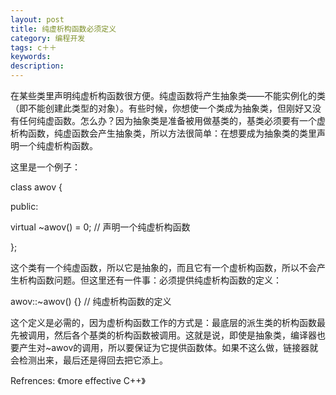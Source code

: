 ```yaml
---
layout: post
title: 纯虚析构函数必须定义
category: 编程开发
tags: c＋＋
keywords: 
description: 
---
```


在某些类里声明纯虚析构函数很方便。纯虚函数将产生抽象类——不能实例化的类（即不能创建此类型的对象）。有些时候，你想使一个类成为抽象类，但刚好又没有任何纯虚函数。怎么办？因为抽象类是准备被用做基类的，基类必须要有一个虚析构函数，纯虚函数会产生抽象类，所以方法很简单：在想要成为抽象类的类里声明一个纯虚析构函数。

 

这里是一个例子：

class awov {

public:

  virtual \~awov() = 0;      // 声明一个纯虚析构函数

};

 

这个类有一个纯虚函数，所以它是抽象的，而且它有一个虚析构函数，所以不会产生析构函数问题。但这里还有一件事：必须提供纯虚析构函数的定义：

 

awov::\~awov() {}           // 纯虚析构函数的定义

 

这个定义是必需的，因为虚析构函数工作的方式是：最底层的派生类的析构函数最先被调用，然后各个基类的析构函数被调用。这就是说，即使是抽象类，编译器也要产生对\~awov的调用，所以要保证为它提供函数体。如果不这么做，链接器就会检测出来，最后还是得回去把它添上。

 

Refrences: 《more effective C++》







